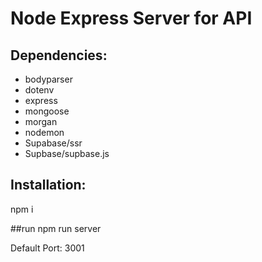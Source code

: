 # Node Express Server for API

## Dependencies:
- bodyparser
- dotenv
- express
- mongoose
- morgan
- nodemon
- Supabase/ssr
- Supbase/supbase.js

## Installation:
npm i

##run
npm run server

Default Port:
3001
